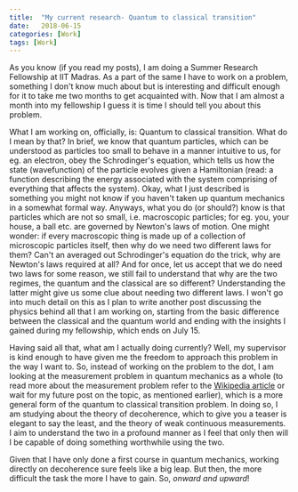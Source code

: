 ```yaml
---
title:  "My current research- Quantum to classical transition"
date:   2018-06-15
categories: [Work]
tags: [Work]
---
```


As you know (if you read my posts), I am doing a Summer Research Fellowship at IIT Madras. As a part of the same I have to work on a problem, something I don't know much about but is interesting and difficult enough for it to take me two months to get acquainted with. Now that I am almost a month into my fellowship I guess it is time I should tell you about this problem.

What I am working on, officially, is: Quantum to classical transition. What do I mean by that? In brief, we know that quantum particles, which can be understood as particles too small to behave in a manner intuitive to us, for eg. an electron, obey the Schrodinger's equation, which tells us how the state (wavefunction) of the particle evolves given a Hamiltonian (read: a function describing the energy associated with the system comprising of everything that affects the system). Okay, what I just described is something you might not know if you haven't taken up quantum mechanics in a somewhat formal way. Anyways, what you do (or should?) know is that particles which are not so small, i.e. macroscopic particles; for eg. you, your house, a ball etc. are governed by Newton's laws of motion. One might wonder: if every macroscopic thing is made up of a collection of microscopic particles itself, then why do we need two different laws for them? Can't an averaged out Schrodinger's equation do the trick, why are Newton's laws required at all? And for once, let us accept that we do need two laws for some reason, we still fail to understand that why are the two regimes, the quantum and the classical are so different? Understanding the latter might give us some clue about needing two different laws. I won't go into much detail on this as I plan to write another post discussing the physics behind all that I am working on, starting from the basic difference between the classical and the quantum world and ending with the insights I gained during my fellowship, which ends on July 15. 

Having said all that, what am I actually doing currently? Well, my supervisor is kind enough to have given me the freedom to approach this problem in the way I want to. So, instead of working on the problem to the dot, I am looking at the measurement problem in quantum mechanics as a whole (to read more about the measurement problem refer to the [Wikipedia article](https://en.wikipedia.org/wiki/Measurement_problem) or wait for my future post on the topic, as mentioned earlier), which is a more general form of the quantum to classical transition problem. In doing so, I am studying about the theory of decoherence, which to give you a teaser is elegant to say the least, and the theory of weak continuous measurements. I aim to understand the two in a profound manner as I feel that only then will I be capable of doing something worthwhile using the two.

Given that I have only done a first course in quantum mechanics, working directly on decoherence sure feels like a big leap. But then, the more difficult the task the more I have to gain. So, *onward and upward*!
